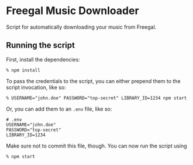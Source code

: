 # Freegal Music Downloader

Script for automatically downloading your music from Freegal.

## Running the script

First, install the dependencies:

    % npm install

To pass the credentials to the script, you can either prepend them to the script invocation, like so:

    % USERNAME="john.doe" PASSWORD="top-secret" LIBRARY_ID=1234 npm start

Or, you can add them to an `.env` file, like so:

```
# .env
USERNAME="john.doe"
PASSWORD="top-secret"
LIBRARY_ID=1234
```

Make sure not to commit this file, though. You can now run the script using

    % npm start